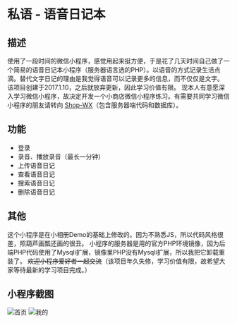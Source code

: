 # 私语 - 语音日记本

## 描述

使用了一段时间的微信小程序，感觉用起来挺方便，于是花了几天时间自己做了一个简易的语音日记本小程序（服务器语言选的PHP）。以语音的方式记录生活点滴。替代文字日记的理由是我觉得语音可以记录更多的信息，而不仅仅是文字。
该项目创建于2017.1.10，之后就放弃更新，因此学习价值有限。
现本人有意愿深入学习微信小程序，故决定开发一个小商店微信小程序练习。有需要共同学习微信小程序的朋友请转向 [Shop-WX](https://github.com/WalkingFrog/Shop-WX)（包含服务器端代码和数据库）。

## 功能

- 登录
- 录音、播放录音（最长一分钟）
- 上传语音日记
- 查看语音日记
- 搜索语音日记
- 删除语音日记


## 其他

这个小程序是在小相册Demo的基础上修改的。因为不熟悉JS，所以代码风格很差，照葫芦画瓢还画的很丑。
小程序的服务器是用的官方PHP环境镜像，因为后端PHP代码使用了Mysqli扩展，镜像里PHP没有Mysqli扩展，所以我把它卸载重装了。
~~欢迎小程序爱好者一起交流~~（该项目年久失修，学习价值有限，故希望大家等待最新的学习项目完成。）

## 小程序截图

![首页](https://github.com/WalkingFrog/SiYu-WX/blob/master/other/page1.png)
![我的](https://github.com/WalkingFrog/SiYu-WX/blob/master/other/page2.png)
